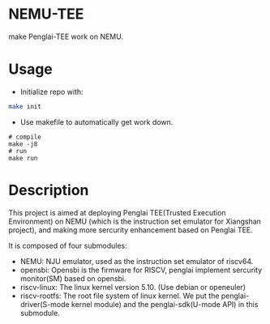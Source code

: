 # NEMU-TEE

make Penglai-TEE work on NEMU.

# Usage

* Initialize repo with:

```bash
make init
```

* Use makefile to automatically get work down.

```
# compile
make -j8
# run
make run
```

# Description

This project is aimed at deploying Penglai TEE(Trusted Execution Environment) on NEMU (which is the
instruction set emulator for Xiangshan project), and making more sercurity enhancement based on 
Penglai TEE. 

It is composed of four submodules: 

* NEMU: NJU emulator, used as the instruction set emulator of riscv64.
* opensbi: Opensbi is the firmware for RISCV, penglai implement sercurity monitor(SM) based on opensbi.
* riscv-linux: The linux kernel version 5.10. (Use debian or openeuler)
* riscv-rootfs: The root file system of linux kernel. We put the penglai-driver(S-mode kernel module)
and the penglai-sdk(U-mode API) in this submodule.
